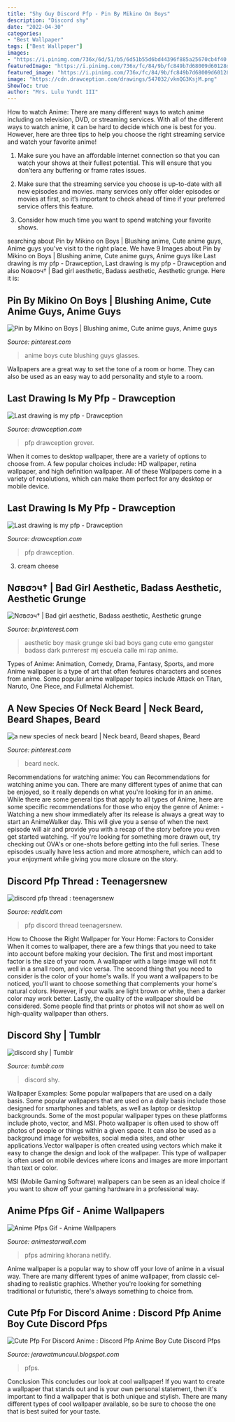 ```yaml
---
title: "Shy Guy Discord Pfp - Pin By Mikino On Boys"
description: "Discord shy"
date: "2022-04-30"
categories:
- "Best Wallpaper"
tags: ["Best Wallpaper"]
images:
- "https://i.pinimg.com/736x/6d/51/b5/6d51b55d6bd44396f885a25670cb4f40.jpg"
featuredImage: "https://i.pinimg.com/736x/fc/84/9b/fc849b7d68009d60128dc47000ded5d9.jpg"
featured_image: "https://i.pinimg.com/736x/fc/84/9b/fc849b7d68009d60128dc47000ded5d9.jpg"
image: "https://cdn.drawception.com/drawings/547032/vknQG3KsjM.png"
ShowToc: true
author: "Mrs. Lulu Yundt III"
---
```



How to watch Anime: There are many different ways to watch anime including on television, DVD, or streaming services.
With all of the different ways to watch anime, it can be hard to decide which one is best for you. However, here are three tips to help you choose the right streaming service and watch your favorite anime!
1. Make sure you have an affordable internet connection so that you can watch your shows at their fullest potential. This will ensure that you don’tera any buffering or frame rates issues.

2. Make sure that the streaming service you choose is up-to-date with all new episodes and movies. many services only offer older episodes or movies at first, so it’s important to check ahead of time if your preferred service offers this feature.

3. Consider how much time you want to spend watching your favorite shows.

	

		
searching about Pin by Mikino on Boys | Blushing anime, Cute anime guys, Anime guys you've visit to the right place. We have 9 Images about Pin by Mikino on Boys | Blushing anime, Cute anime guys, Anime guys like Last drawing is my pfp - Drawception, Last drawing is my pfp - Drawception and also Nσвσɔч† | Bad girl aesthetic, Badass aesthetic, Aesthetic grunge. Here it is:
		
    
## Pin By Mikino On Boys | Blushing Anime, Cute Anime Guys, Anime Guys

<img loading=lazy src="https://i.pinimg.com/736x/6d/51/b5/6d51b55d6bd44396f885a25670cb4f40.jpg" onerror="this.onerror=null;this.src='https://tse1.mm.bing.net/th?id=OIP.9P6oWGna8O4hxUuI2611NQHaJ8&amp;pid=15.1';" alt="Pin by Mikino on Boys | Blushing anime, Cute anime guys, Anime guys">

_Source: pinterest.com_

>anime boys cute blushing guys glasses. 

	

Wallpapers are a great way to set the tone of a room or home. They can also be used as an easy way to add personality and style to a room.

    
## Last Drawing Is My Pfp - Drawception

<img loading=lazy src="https://cdn.drawception.com/drawings/547032/vknQG3KsjM.png" onerror="this.onerror=null;this.src='https://tse2.mm.bing.net/th?id=OIP.BE8B7PEPzp223jlnLOoN6QHaGL&amp;pid=15.1';" alt="Last drawing is my pfp - Drawception">

_Source: drawception.com_

>pfp drawception grover. 

	

When it comes to desktop wallpaper, there are a variety of options to choose from. A few popular choices include: HD wallpaper, retina wallpaper, and high definition wallpaper. All of these Wallpapers come in a variety of resolutions, which can make them perfect for any desktop or mobile device. 

    
## Last Drawing Is My Pfp - Drawception

<img loading=lazy src="https://cdn.drawception.com/drawings/596514/gcSCJVPZGQ.png" onerror="this.onerror=null;this.src='https://tse2.mm.bing.net/th?id=OIP.iZcYxI2lQ-VWVnxAMm0B6AHaGL&amp;pid=15.1';" alt="Last drawing is my pfp - Drawception">

_Source: drawception.com_

>pfp drawception. 

	

3. cream cheese 

    
## Nσвσɔч† | Bad Girl Aesthetic, Badass Aesthetic, Aesthetic Grunge

<img loading=lazy src="https://i.pinimg.com/736x/fc/84/9b/fc849b7d68009d60128dc47000ded5d9.jpg" onerror="this.onerror=null;this.src='https://tse3.mm.bing.net/th?id=OIP._UBGQd5i2Nq-0p9CZekGggHaHS&amp;pid=15.1';" alt="Nσвσɔч† | Bad girl aesthetic, Badass aesthetic, Aesthetic grunge">

_Source: br.pinterest.com_

>aesthetic boy mask grunge ski bad boys gang cute emo gangster badass dark pιnтereѕт mj escuela calle mi rap anime. 

	

Types of Anime: Animation, Comedy, Drama, Fantasy, Sports, and more
Anime wallpaper is a type of art that often features characters and scenes from anime. Some popular anime wallpaper topics include Attack on Titan, Naruto, One Piece, and Fullmetal Alchemist.

    
## A New Species Of Neck Beard | Neck Beard, Beard Shapes, Beard

<img loading=lazy src="https://i.pinimg.com/736x/a3/89/87/a3898755baee0f78ee7225f8f225e448.jpg" onerror="this.onerror=null;this.src='https://tse2.mm.bing.net/th?id=OIP.ooeySZvtM7o3lDb4L3JVkgHaKU&amp;pid=15.1';" alt="a new species of neck beard | Neck beard, Beard shapes, Beard">

_Source: pinterest.com_

>beard neck. 

	

Recommendations for watching anime: You can
Recommendations for watching anime you can. There are many different types of anime that can be enjoyed, so it really depends on what you're looking for in an anime. While there are some general tips that apply to all types of Anime, here are some specific recommendations for those who enjoy the genre of Anime: 
-Watching a new show immediately after its release is always a great way to start an AnimeWalker day. This will give you a sense of when the next episode will air and provide you with a recap of the story before you even get started watching. 
-If you're looking for something more drawn out, try checking out OVA's or one-shots before getting into the full series. These episodes usually have less action and more atmosphere, which can add to your enjoyment while giving you more closure on the story.

    
## Discord Pfp Thread : Teenagersnew

<img loading=lazy src="https://preview.redd.it/9jkl132k7tx01.jpg?auto=webp&amp;s=e8986c7bc1d95fe7fca5136df29b1905500ac36f" onerror="this.onerror=null;this.src='https://tse2.mm.bing.net/th?id=OIP.f89bbQjbgGuPUGDlyGN3XwHaGO&amp;pid=15.1';" alt="discord pfp thread : teenagersnew">

_Source: reddit.com_

>pfp discord thread teenagersnew. 

	

How to Choose the Right Wallpaper for Your Home: Factors to Consider
When it comes to wallpaper, there are a few things that you need to take into account before making your decision. The first and most important factor is the size of your room. A wallpaper with a large image will not fit well in a small room, and vice versa. 
The second thing that you need to consider is the color of your home's walls. If you want a wallpapers to be noticed, you'll want to choose something that complements your home's natural colors. However, if your walls are light brown or white, then a darker color may work better. 
Lastly, the quality of the wallpaper should be considered. Some people find that prints or photos will not show as well on high-quality wallpaper than others.

    
## Discord Shy | Tumblr

<img loading=lazy src="https://68.media.tumblr.com/f2bc21b90233e556e4988483585438b6/tumblr_nne5z4woUS1tehxllo1_500.jpg" onerror="this.onerror=null;this.src='https://tse1.mm.bing.net/th?id=OIP.3oeEvQ8rQMA1k5yV-5OfcwHaI3&amp;pid=15.1';" alt="discord shy | Tumblr">

_Source: tumblr.com_

>discord shy. 

	

Wallpaper Examples: Some popular wallpapers that are used on a daily basis.
Some popular wallpapers that are used on a daily basis include those designed for smartphones and tablets, as well as laptop or desktop backgrounds. Some of the most popular wallpaper types on these platforms include photo, vector, and MSI. 
Photo wallpaper is often used to show off photos of people or things within a given space. It can also be used as a background image for websites, social media sites, and other applications.Vector wallpaper is often created using vectors which make it easy to change the design and look of the wallpaper. This type of wallpaper is often used on mobile devices where icons and images are more important than text or color. 

MSI (Mobile Gaming Software) wallpapers can be seen as an ideal choice if you want to show off your gaming hardware in a professional way.

    
## Anime Pfps Gif - Anime Wallpapers

<img loading=lazy src="https://i.pinimg.com/originals/cf/ce/30/cfce30abe0b81cc626fca703cce32897.gif" onerror="this.onerror=null;this.src='https://tse1.mm.bing.net/th?id=OIP.aea_4-zNypCGv4cFJdocUwAAAA&amp;pid=15.1';" alt="Anime Pfps Gif - Anime Wallpapers">

_Source: animestarwall.com_

>pfps admiring khorana netlify. 

	

Anime wallpaper is a popular way to show off your love of anime in a visual way. There are many different types of anime wallpaper, from classic cel-shading to realistic graphics. Whether you're looking for something traditional or futuristic, there's always something to choice from.

    
## Cute Pfp For Discord Anime : Discord Pfp Anime Boy Cute Discord Pfps

<img loading=lazy src="https://lh5.googleusercontent.com/proxy/Oh4QhpmSMZrtRMZXwZhibgjnLCDKV8kQAz3uxq9yJRWwJ7dbrQDDiBJjkluluvM49Su5TIoGMYV6ue3MyrtB1PtCQmsbKF44UzxkDG-AQzA_n_-dgfjAgOY2uD5PsmZdRnO2JitPB6wTZQ=w1200-h630-p-k-no-nu" onerror="this.onerror=null;this.src='https://tse4.mm.bing.net/th?id=OIP.F1GPBmG03T3s9ZUkOxb9WQHaHS&amp;pid=15.1';" alt="Cute Pfp For Discord Anime : Discord Pfp Anime Boy Cute Discord Pfps">

_Source: jerawatmuncuul.blogspot.com_

>pfps. 

	

Conclusion
This concludes our look at cool wallpaper! If you want to create a wallpaper that stands out and is your own personal statement, then it's important to find a wallpaper that is both unique and stylish. There are many different types of cool wallpaper available, so be sure to choose the one that is best suited for your taste.

